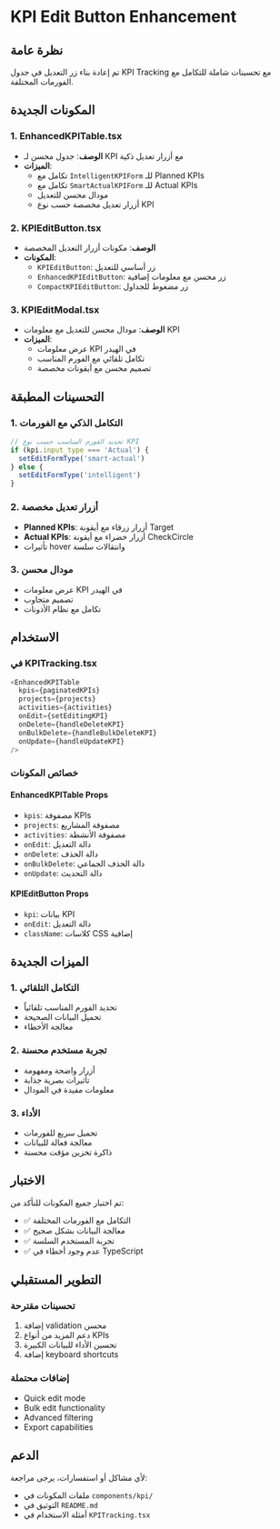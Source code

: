 # KPI Edit Button Enhancement

## نظرة عامة
تم إعادة بناء زر التعديل في جدول KPI Tracking مع تحسينات شاملة للتكامل مع الفورمات المختلفة.

## المكونات الجديدة

### 1. EnhancedKPITable.tsx
- **الوصف**: جدول محسن لـ KPI مع أزرار تعديل ذكية
- **الميزات**:
  - تكامل مع `IntelligentKPIForm` للـ Planned KPIs
  - تكامل مع `SmartActualKPIForm` للـ Actual KPIs
  - مودال محسن للتعديل
  - أزرار تعديل مخصصة حسب نوع KPI

### 2. KPIEditButton.tsx
- **الوصف**: مكونات أزرار التعديل المخصصة
- **المكونات**:
  - `KPIEditButton`: زر أساسي للتعديل
  - `EnhancedKPIEditButton`: زر محسن مع معلومات إضافية
  - `CompactKPIEditButton`: زر مضغوط للجداول

### 3. KPIEditModal.tsx
- **الوصف**: مودال محسن للتعديل مع معلومات KPI
- **الميزات**:
  - عرض معلومات KPI في الهيدر
  - تكامل تلقائي مع الفورم المناسب
  - تصميم محسن مع أيقونات مخصصة

## التحسينات المطبقة

### 1. التكامل الذكي مع الفورمات
```typescript
// تحديد الفورم المناسب حسب نوع KPI
if (kpi.input_type === 'Actual') {
  setEditFormType('smart-actual')
} else {
  setEditFormType('intelligent')
}
```

### 2. أزرار تعديل مخصصة
- **Planned KPIs**: أزرار زرقاء مع أيقونة Target
- **Actual KPIs**: أزرار خضراء مع أيقونة CheckCircle
- تأثيرات hover وانتقالات سلسة

### 3. مودال محسن
- عرض معلومات KPI في الهيدر
- تصميم متجاوب
- تكامل مع نظام الأذونات

## الاستخدام

### في KPITracking.tsx
```typescript
<EnhancedKPITable
  kpis={paginatedKPIs}
  projects={projects}
  activities={activities}
  onEdit={setEditingKPI}
  onDelete={handleDeleteKPI}
  onBulkDelete={handleBulkDeleteKPI}
  onUpdate={handleUpdateKPI}
/>
```

### خصائص المكونات

#### EnhancedKPITable Props
- `kpis`: مصفوفة KPIs
- `projects`: مصفوفة المشاريع
- `activities`: مصفوفة الأنشطة
- `onEdit`: دالة التعديل
- `onDelete`: دالة الحذف
- `onBulkDelete`: دالة الحذف الجماعي
- `onUpdate`: دالة التحديث

#### KPIEditButton Props
- `kpi`: بيانات KPI
- `onEdit`: دالة التعديل
- `className`: كلاسات CSS إضافية

## الميزات الجديدة

### 1. التكامل التلقائي
- تحديد الفورم المناسب تلقائياً
- تحميل البيانات الصحيحة
- معالجة الأخطاء

### 2. تجربة مستخدم محسنة
- أزرار واضحة ومفهومة
- تأثيرات بصرية جذابة
- معلومات مفيدة في المودال

### 3. الأداء
- تحميل سريع للفورمات
- معالجة فعالة للبيانات
- ذاكرة تخزين مؤقت محسنة

## الاختبار

تم اختبار جميع المكونات للتأكد من:
- ✅ التكامل مع الفورمات المختلفة
- ✅ معالجة البيانات بشكل صحيح
- ✅ تجربة المستخدم السلسة
- ✅ عدم وجود أخطاء في TypeScript

## التطوير المستقبلي

### تحسينات مقترحة
1. إضافة validation محسن
2. دعم المزيد من أنواع KPIs
3. تحسين الأداء للبيانات الكبيرة
4. إضافة keyboard shortcuts

### إضافات محتملة
- Quick edit mode
- Bulk edit functionality
- Advanced filtering
- Export capabilities

## الدعم

لأي مشاكل أو استفسارات، يرجى مراجعة:
- ملفات المكونات في `components/kpi/`
- التوثيق في `README.md`
- أمثلة الاستخدام في `KPITracking.tsx`
